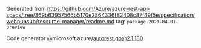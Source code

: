 Generated from https://github.com/Azure/azure-rest-api-specs/tree/369b63957566b5170e2864336f82408c87f49f5e/specification/webpubsub/resource-manager/readme.md tag: `package-2021-04-01-preview`

Code generator @microsoft.azure/autorest.go@2.1.180


